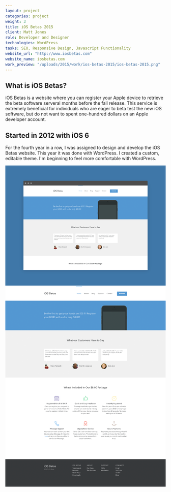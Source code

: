 ```yaml
---
layout: project
categories: project
weight: 3
title: iOS Betas 2015
client: Matt Jones
role: Developer and Designer
technologies: WordPress
tasks: SEO, Responsive Design, Javascript Functionality
website_url: "http://www.iosbetas.com"
website_name: iosbetas.com
work_preview: "/uploads/2015/work/ios-betas-2015/ios-betas-2015.png"
---
```


## What is iOS Betas?

iOS Betas is a website where you can register your Apple device to retrieve the beta software serveral months before the fall release.  This service is extremely beneficial for individuals who are eager to beta test the new iOS software, but do not want to spent one-hundred dollars on an Apple developer account. 

## Started in 2012 with iOS 6

For the fourth year in a row, I was assigned to design and develop the iOS Betas website. This year it was done with WordPress. I created a custom, editable theme. I'm beginning to feel more comfortable with WordPress.



![](/uploads/2015/work/ios-betas-2015/ios-betas-2015.gif)
![](/uploads/2015/work/ios-betas-2015/iosbetas_2015_full.png)